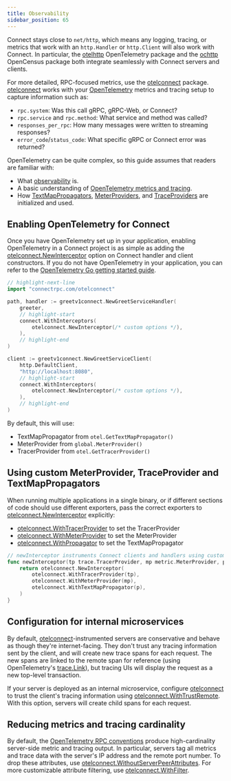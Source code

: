 ```yaml
---
title: Observability
sidebar_position: 65
---
```


Connect stays close to `net/http`, which means any logging, tracing, or metrics that work with an `http.Handler` or `http.Client` will also work with Connect. In particular, the [otelhttp](https://pkg.go.dev/go.opentelemetry.io/contrib/instrumentation/net/http/otelhttp) OpenTelemetry package and the [ochttp](https://pkg.go.dev/go.opencensus.io/plugin/ochttp) OpenCensus package both integrate seamlessly with Connect servers and clients.

For more detailed, RPC-focused metrics, use the [otelconnect] package. [otelconnect] works with your [OpenTelemetry] metrics and tracing setup to capture information such as:
- `rpc.system`: Was this call gRPC, gRPC-Web, or Connect?
- `rpc.service` and `rpc.method`: What service and method was called?
- `responses_per_rpc`: How many messages were written to streaming responses?
- `error_code`/`status_code`: What specific gRPC or Connect error was returned?

OpenTelemetry can be quite complex, so this guide assumes that readers are familiar with:

- What [observability](https://opentelemetry.io/docs/concepts/observability-primer/) is.
- A basic understanding of [OpenTelemetry metrics and tracing](https://opentelemetry.io/docs/reference/specification/).
- How [TextMapPropagators](https://opentelemetry.io/docs/reference/specification/context/api-propagators/), [MeterProviders](https://opentelemetry.io/docs/reference/specification/metrics/sdk/), and [TraceProviders](https://opentelemetry.io/docs/concepts/signals/traces/) are initialized and used.

## Enabling OpenTelemetry for Connect

Once you have OpenTelemetry set up in your application, enabling OpenTelemetry in a Connect project is as simple as adding the [otelconnect.NewInterceptor] option on Connect handler and client constructors. If you do not have OpenTelemetry in your application, you can refer to the [OpenTelemetry Go getting started guide](https://opentelemetry.io/docs/instrumentation/go/getting-started/).

```go
// highlight-next-line
import "connectrpc.com/otelconnect"

path, handler := greetv1connect.NewGreetServiceHandler(
	greeter,
	// highlight-start
	connect.WithInterceptors(
		otelconnect.NewInterceptor(/* custom options */),
	),
	// highlight-end
)

client := greetv1connect.NewGreetServiceClient(
	http.DefaultClient,
	"http://localhost:8080",
	// highlight-start
	connect.WithInterceptors(
		otelconnect.NewInterceptor(/* custom options */),
	),
	// highlight-end
)
```

By default, this will use:

- TextMapPropagator from `otel.GetTextMapPropagator()`
- MeterProvider from `global.MeterProvider()`
- TracerProvider from `otel.GetTracerProvider()`

## Using custom MeterProvider, TraceProvider and TextMapPropagators

When running multiple applications in a single binary, or if different sections of code should use different exporters, pass the correct exporters to [otelconnect.NewInterceptor] explicitly:
- [otelconnect.WithTracerProvider] to set the TracerProvider
- [otelconnect.WithMeterProvider] to set the MeterProvider
- [otelconnect.WithPropagator] to set the TextMapPropagator


```go
// newInterceptor instruments Connect clients and handlers using custom OpenTelemetry metrics, tracing, and propagation.
func newInterceptor(tp trace.TracerProvider, mp metric.MeterProvider, p propagation.TextMapPropagator) connect.Interceptor {
	return otelconnect.NewInterceptor(
		otelconnect.WithTracerProvider(tp),
		otelconnect.WithMeterProvider(mp),
		otelconnect.WithTextMapPropagator(p),
	)
}
```

## Configuration for internal microservices

By default, [otelconnect]-instrumented servers are conservative and behave as though they're internet-facing. They don't trust any tracing information sent by the client, and will create new trace spans for each request. The new spans are linked to the remote span for reference (using OpenTelemetry's [trace.Link]), but tracing UIs will display the request as a new top-level transaction.

If your server is deployed as an internal microservice, configure [otelconnect] to trust the client's tracing information using [otelconnect.WithTrustRemote]. With this option, servers will create child spans for each request.

## Reducing metrics and tracing cardinality

By default, the [OpenTelemetry RPC conventions](https://github.com/open-telemetry/opentelemetry-specification/blob/main/specification/trace/semantic_conventions/rpc.md) produce high-cardinality server-side metric and tracing output. In particular, servers tag all metrics and trace data with the server's IP address and the remote port number. To drop these attributes, use [otelconnect.WithoutServerPeerAttributes]. For more customizable attribute filtering, use [otelconnect.WithFilter].

[otelconnect]: https://pkg.go.dev/connectrpc.com/otelconnect
[connect-go]: https://github.com/connectrpc/connect-go
[OpenTelemetry]: https://opentelemetry.io/
[trace.Link]: https://pkg.go.dev/go.opentelemetry.io/otel/trace#Link
[otelconnect.WithTracerProvider]: https://pkg.go.dev/connectrpc.com/otelconnect#WithTracerProvider
[otelconnect.WithMeterProvider]: https://pkg.go.dev/connectrpc.com/otelconnect#WithMeterProvider
[otelconnect.WithPropagator]: https://pkg.go.dev/connectrpc.com/otelconnect#WithPropagator
[otelconnect.NewInterceptor]: https://pkg.go.dev/connectrpc.com/otelconnect#NewInterceptor
[otelconnect.WithTrustRemote]: https://pkg.go.dev/connectrpc.com/otelconnect#WithTrustRemote
[otelconnect.WithFilter]: https://pkg.go.dev/connectrpc.com/otelconnect#WithFilter
[otelconnect.WithoutServerPeerAttributes]: https://pkg.go.dev/connectrpc.com/otelconnect#WithoutServerPeerAttributes
